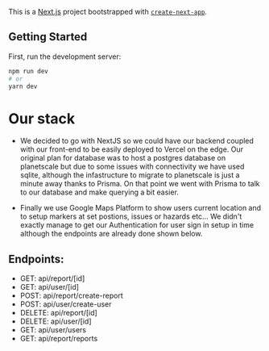 This is a [Next.js](https://nextjs.org/) project bootstrapped with [`create-next-app`](https://github.com/vercel/next.js/tree/canary/packages/create-next-app).

## Getting Started

First, run the development server:

```bash
npm run dev
# or
yarn dev
```
# Our stack

- We decided to go with NextJS so we could have our backend coupled with our front-end to be easily deployed to Vercel on the edge. Our original plan for database was to host a postgres database on planetscale but due to some issues with connectivity we have used sqlite, although the infastructure to migrate to planetscale is just a minute away thanks to Prisma. On that point we went with Prisma to talk to our database and make querying a bit easier.

- Finally we use Google Maps Platform to show users current location and to setup markers at set postions, issues or hazards etc...
We didn't exactly manage to get our Authentication for user sign in setup in time although the endpoints are already done shown below.

## Endpoints:
- GET: api/report/[id] 
- GET: api/user/[id]
- POST: api/report/create-report
- POST: api/user/create-user
- DELETE: api/report/[id]
- DELETE: api/user/[id]
- GET: api/user/users
- GET: api/report/reports 
